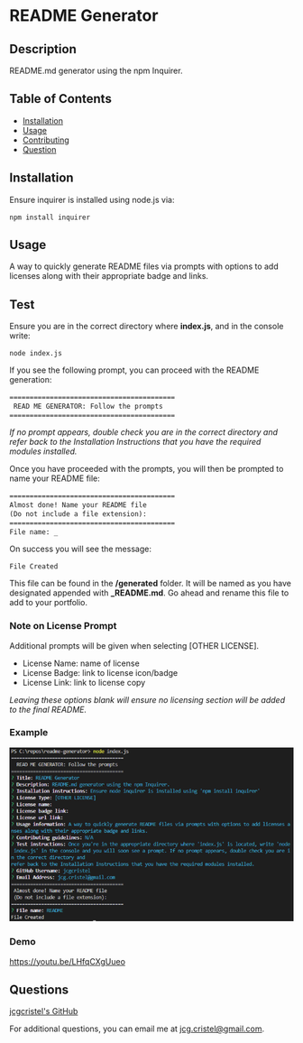 # README Generator 

## Description
README.md generator using the npm Inquirer.

## Table of Contents
- [Installation](#installation)
- [Usage](#usage)
- [Contributing](#contributing)
- [Question](#questions)

## Installation
Ensure inquirer is installed using node.js via:

    npm install inquirer

## Usage
A way to quickly generate README files via prompts with options to add licenses along with their appropriate badge and links.

## Test
Ensure you are in the correct directory where **index.js**, and in the console write:

    node index.js

If you see the following prompt, you can proceed with the README generation:
    
    =========================================  
     READ ME GENERATOR: Follow the prompts
    =========================================
    
*If no prompt appears, double check you are in the correct directory and refer back to the Installation Instructions that you have the required modules installed.*

Once you have proceeded with the prompts, you will then be prompted to name your README file:

    ========================================= 
    Almost done! Name your README file 
    (Do not include a file extension):
    =========================================
    File name: _

On success you will see the message:

    File Created

This file can be found in the **/generated** folder. It will be named as you have designated appended with **_README.md**. Go ahead and rename this file to add to your portfolio.

### Note on License Prompt
Additional prompts will be given when selecting [OTHER LICENSE].

- License Name: name of license
- License Badge: link to license icon/badge
- License Link: link to license copy

*Leaving these options blank will ensure no licensing section will be added to the final README.*

### Example
![Site Preview](assets\images\app-prev.png)

### Demo
https://youtu.be/LHfqCXgUueo

## Questions
[jcgcristel's GitHub](https://github.com/jcgcristel)

For additional questions, you can email me at [jcg.cristel@gmail.com](mailto:jcg.cristel@gmail.com.).
